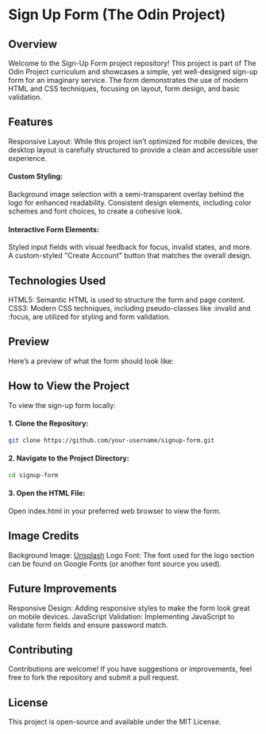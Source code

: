 # Sign Up Form (The Odin Project)

## Overview

Welcome to the Sign-Up Form project repository! This project is part of The Odin Project curriculum and showcases a simple, yet well-designed sign-up form for an imaginary service. The form demonstrates the use of modern HTML and CSS techniques, focusing on layout, form design, and basic validation.

## Features

Responsive Layout: While this project isn’t optimized for mobile devices, the desktop layout is carefully structured to provide a clean and accessible user experience.

#### Custom Styling:

Background image selection with a semi-transparent overlay behind the logo for enhanced readability.
Consistent design elements, including color schemes and font choices, to create a cohesive look.

#### Interactive Form Elements:

Styled input fields with visual feedback for focus, invalid states, and more.
A custom-styled "Create Account" button that matches the overall design.

## Technologies Used

HTML5: Semantic HTML is used to structure the form and page content.
CSS3: Modern CSS techniques, including pseudo-classes like :invalid and :focus, are utilized for styling and form validation.

## Preview

Here’s a preview of what the form should look like:

 <!-- Update this with the actual path to your image if you include one in the repo -->

## How to View the Project

To view the sign-up form locally:

#### 1. Clone the Repository:

```bash
git clone https://github.com/your-username/signup-form.git
```

#### 2. Navigate to the Project Directory:

```bash
cd signup-form
```

#### 3. Open the HTML File:

Open index.html in your preferred web browser to view the form.

## Image Credits

Background Image: [Unsplash](https://unsplash.com/photos/green-leaf-plant-in-close-up-photography-25xggax4bSA)
Logo Font: The font used for the logo section can be found on Google Fonts (or another font source you used).

## Future Improvements

Responsive Design: Adding responsive styles to make the form look great on mobile devices.
JavaScript Validation: Implementing JavaScript to validate form fields and ensure password match.

## Contributing

Contributions are welcome! If you have suggestions or improvements, feel free to fork the repository and submit a pull request.

## License

This project is open-source and available under the MIT License.
